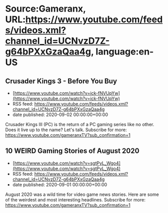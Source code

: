 # Source:Gameranx, URL:https://www.youtube.com/feeds/videos.xml?channel_id=UCNvzD7Z-g64bPXxGzaQaa4g, language:en-US

## Crusader Kings 3 - Before You Buy
 - [https://www.youtube.com/watch?v=ick-fNVUpYw](https://www.youtube.com/watch?v=ick-fNVUpYw)
 - RSS feed: https://www.youtube.com/feeds/videos.xml?channel_id=UCNvzD7Z-g64bPXxGzaQaa4g
 - date published: 2020-09-02 00:00:00+00:00

Crusader Kings III (PC) is the return of a PC gaming series like no other. Does it live up to the name? Let's talk.
Subscribe for more: https://www.youtube.com/gameranxTV?sub_confirmation=1

## 10 WEIRD Gaming Stories of August 2020
 - [https://www.youtube.com/watch?v=sgtPyL_Wgo4](https://www.youtube.com/watch?v=sgtPyL_Wgo4)
 - RSS feed: https://www.youtube.com/feeds/videos.xml?channel_id=UCNvzD7Z-g64bPXxGzaQaa4g
 - date published: 2020-09-01 00:00:00+00:00

August 2020 was a wild time for video game news stories. Here are some of the weirdest and most interesting headlines.
Subscribe for more: https://www.youtube.com/gameranxTV?sub_confirmation=1

